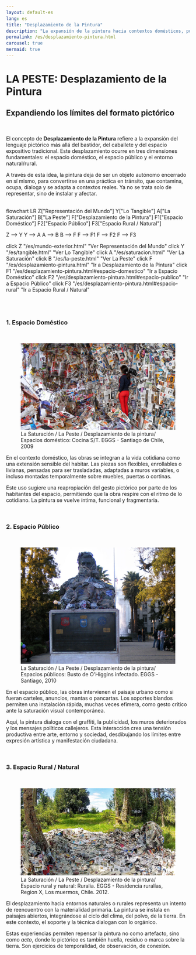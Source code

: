 ```yaml
---
layout: default-es  
lang: es  
title: "Desplazamiento de la Pintura"  
description: "La expansión de la pintura hacia contextos domésticos, públicos y naturales."  
permalink: /es/desplazamiento-pintura.html  
carousel: true
mermaid: true
---
```


<h1 class="titulo">LA PESTE: Desplazamiento de la Pintura</h1>
<h2 class="subtitulo">Expandiendo los límites del formato pictórico</h2>
<br>

<section class="parrafo">
  <p>
    El concepto de <strong>Desplazamiento de la Pintura</strong> refiere a la expansión del lenguaje pictórico más allá del bastidor, del caballete y del espacio expositivo tradicional. Este desplazamiento ocurre en tres dimensiones fundamentales: el espacio doméstico, el espacio público y el entorno natural/rural.
  </p>

  <p>
    A través de esta idea, la pintura deja de ser un objeto autónomo encerrado en sí mismo, para convertirse en una práctica en tránsito, que contamina, ocupa, dialoga y se adapta a contextos reales. Ya no se trata solo de representar, sino de instalar y afectar.
  </p>
</section>

<br>


<div class="mermaid">
flowchart LR
  Z["Representación del Mundo"]
  Y["Lo Tangible"]
  A["La Saturación"]
  B["La Peste"]
  F["Desplazamiento de la Pintura"]
  F1["Espacio Doméstico"]
  F2["Espacio Público"]
  F3["Espacio Rural / Natural"]

  Z --> Y
  Y --> A
  A --> B
  B --> F
  F --> F1
  F --> F2
  F --> F3

  click Z "/es/mundo-exterior.html" "Ver Representación del Mundo"
  click Y "/es/tangible.html" "Ver Lo Tangible"
  click A "/es/saturacion.html" "Ver La Saturación"
  click B "/es/la-peste.html" "Ver La Peste"
  click F "/es/desplazamiento-pintura.html" "Ir a Desplazamiento de la Pintura"
  click F1 "/es/desplazamiento-pintura.html#espacio-domestico" "Ir a Espacio Doméstico"
  click F2 "/es/desplazamiento-pintura.html#espacio-publico" "Ir a Espacio Público"
  click F3 "/es/desplazamiento-pintura.html#espacio-rural" "Ir a Espacio Rural / Natural"
</div>

<br><br>


<h3 class="subtitulo2" id="espacio-domestico">1. Espacio Doméstico</h3>
<br>
<figure class="imagen-con-caption">
  <img src="/assets/img/la-saturacion-cocina-cubierta-aikrea01.jpg" alt="Intervención artística en espacio domestico" loading="lazy">
  <figcaption>La Saturación / La Peste / Desplazamiento de la pintura/ Espacios doméstico: Cocina S/T. EGGS - Santiago de Chile, 2009</figcaption>
</figure>

<section class="parrafo">
  <p>
    En el contexto doméstico, las obras se integran a la vida cotidiana como una extensión sensible del habitar. Las piezas son flexibles, enrollables o livianas, pensadas para ser trasladadas, adaptadas a muros variables, o incluso montadas temporalmente sobre muebles, puertas o cortinas.
  </p>
  <p>
    Este uso sugiere una reapropiación del gesto pictórico por parte de los habitantes del espacio, permitiendo que la obra respire con el ritmo de lo cotidiano. La pintura se vuelve íntima, funcional y fragmentaria.
  </p>
</section>

<br>

<h3 class="subtitulo2" id="espacio-publico">2. Espacio Público</h3>
<br>
<figure class="imagen-con-caption">
  <img src="/assets/img/la-peste-desp-espacio-pub-ohiggins001.jpg" alt="Intervención artística en espacio público" loading="lazy">
  <figcaption>La Saturación / La Peste / Desplazamiento de la pintura/ Espacios públicos: Busto de O'Higgins infectado. EGGS - Santiago, 2010</figcaption>
</figure>

<section class="parrafo">
  <p>
    En el espacio público, las obras intervienen el paisaje urbano como si fueran carteles, anuncios, mantas o pancartas. Los soportes blandos permiten una instalación rápida, muchas veces efímera, como gesto crítico ante la saturación visual contemporánea.
  </p>
  <p>
    Aquí, la pintura dialoga con el graffiti, la publicidad, los muros deteriorados y los mensajes políticos callejeros. Esta interacción crea una tensión productiva entre arte, entorno y sociedad, desdibujando los límites entre expresión artística y manifestación ciudadana.
  </p>
</section>

<br>

<h3 class="subtitulo2" id="espacio-rural">3. Espacio Rural / Natural</h3>
<br>
<figure class="imagen-con-caption">
  <img src="/assets/img/la-peste-desp-espacio-rural-ruralias01.jpg" alt="Intervención artística en espacio público" loading="lazy">
  <figcaption>La Saturación / La Peste / Desplazamiento de la pintura/ Espacio rural y natural: Ruralia. EGGS - Residencia ruralías, Region X, Los muermos, Chile. 2012.</figcaption>
</figure>

<section class="parrafo">
  <p>
    El desplazamiento hacia entornos naturales o rurales representa un intento de reencuentro con la materialidad primaria. La pintura se instala en paisajes abiertos, integrándose al ciclo del clima, del polvo, de la tierra. En este contexto, el soporte y la técnica dialogan con lo orgánico.
  </p>
  <p>
    Estas experiencias permiten repensar la pintura no como artefacto, sino como <em>acto</em>, donde lo pictórico es también huella, residuo o marca sobre la tierra. Son ejercicios de temporalidad, de observación, de conexión.
  </p>
</section>

<br>

